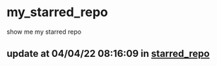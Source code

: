 # my_starred_repo
show me my starred repo

update at 04/04/22 08:16:09 in [starred_repo](./index.html)
---

